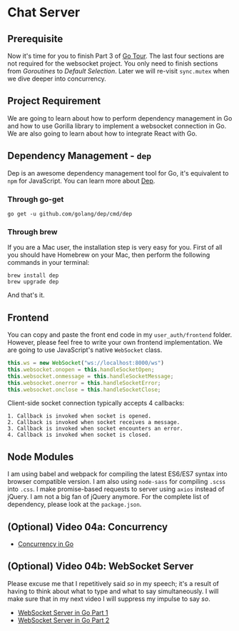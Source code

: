 # Chat Server
## Prerequisite
Now it's time for you to finish Part 3 of [Go Tour](https://tour.golang.org/concurrency/1). The 
last four sections are not required for the websocket project. You only need to finish sections 
from *Goroutines* to *Default Selection*. Later we will re-visit `sync.mutex` when we dive deeper
into concurrency.

## Project Requirement
We are going to learn about how to perform dependency management in Go and how to use Gorilla 
library to implement a websocket connection in Go. We are also going to learn about how to 
integrate React with Go.

## Dependency Management - `dep`
Dep is an awesome dependency management tool for Go, it's equivalent to `npm` for JavaScript. You 
can learn more about [Dep](https://github.com/golang/dep).

### Through go-get
```
go get -u github.com/golang/dep/cmd/dep
```

### Through brew
If you are a Mac user, the installation step is very easy for you. First of all you should have 
Homebrew on your Mac, then perform the following commands in your terminal:
```
brew install dep
brew upgrade dep
```

And that's it.

## Frontend
You can copy and paste the front end code in my `user_auth/frontend` folder. However, please feel 
free to write your own frontend implementation. We are going to use JavaScript's native 
`WebSocket` class.
```javascript
this.ws = new WebSocket("ws://localhost:8000/ws")
this.websocket.onopen = this.handleSocketOpen;
this.websocket.onmessage = this.handleSocketMessage;
this.websocket.onerror = this.handleSocketError;
this.websocket.onclose = this.handleSocketClose;
```

Client-side socket connection typically accepts 4 callbacks:

    1. Callback is invoked when socket is opened.
    2. Callback is invoked when socket receives a message.
    3. Callback is invoked when socket encounters an error.
    4. Callback is invoked when socket is closed.

## Node Modules
I am using babel and webpack for compiling the latest ES6/ES7 syntax into browser compatible 
version. I am also using `node-sass` for compiling `.scss` into `.css`. I make promise-based 
requests to server using `axios` instead of jQuery. I am not a big fan of jQuery anymore. For the 
complete list of dependency, please look at the `package.json`.

## (Optional) Video 04a: Concurrency

* [Concurrency in Go](https://youtu.be/uq9EocsraUQ)

## (Optional) Video 04b: WebSocket Server
Please excuse me that I repetitively said *so* in my speech; it's a result of having to think about 
what to type and what to say simultaneously. I will make sure that in my next video I will suppress
my impulse to say *so*.

* [WebSocket Server in Go Part 1](https://youtu.be/KtdZinZIe3A)
* [WebSocket Server in Go Part 2](https://youtu.be/Ue7z2BEavBU)

